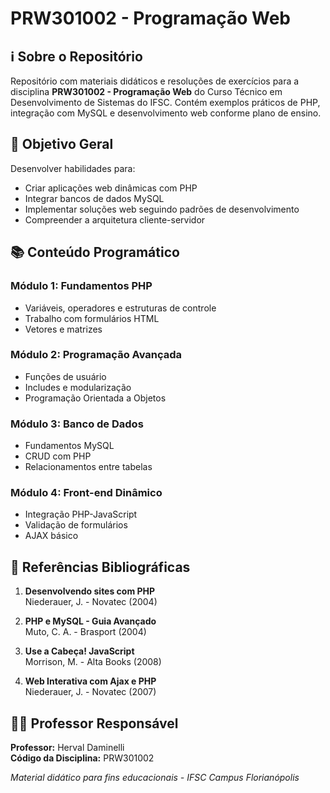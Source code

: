 # PRW301002 - Programação Web

## ℹ️ Sobre o Repositório
Repositório com materiais didáticos e resoluções de exercícios para a disciplina **PRW301002 - Programação Web** do Curso Técnico em Desenvolvimento de Sistemas do IFSC. Contém exemplos práticos de PHP, integração com MySQL e desenvolvimento web conforme plano de ensino.

## 🎯 Objetivo Geral
Desenvolver habilidades para:
- Criar aplicações web dinâmicas com PHP
- Integrar bancos de dados MySQL
- Implementar soluções web seguindo padrões de desenvolvimento
- Compreender a arquitetura cliente-servidor

## 📚 Conteúdo Programático

### Módulo 1: Fundamentos PHP
- Variáveis, operadores e estruturas de controle
- Trabalho com formulários HTML
- Vetores e matrizes

### Módulo 2: Programação Avançada
- Funções de usuário
- Includes e modularização
- Programação Orientada a Objetos

### Módulo 3: Banco de Dados
- Fundamentos MySQL
- CRUD com PHP
- Relacionamentos entre tabelas

### Módulo 4: Front-end Dinâmico
- Integração PHP-JavaScript
- Validação de formulários
- AJAX básico

## 📖 Referências Bibliográficas

1. **Desenvolvendo sites com PHP**  
   Niederauer, J. - Novatec (2004)

2. **PHP e MySQL - Guia Avançado**  
   Muto, C. A. - Brasport (2004)

3. **Use a Cabeça! JavaScript**  
   Morrison, M. - Alta Books (2008)

4. **Web Interativa com Ajax e PHP**  
   Niederauer, J. - Novatec (2007)

## 👨‍🏫 Professor Responsável
**Professor:** Herval Daminelli  
**Código da Disciplina:** PRW301002

*Material didático para fins educacionais - IFSC Campus Florianópolis*
